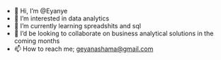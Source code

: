 - 👋 Hi, I’m @Eyanye
- 👀 I’m interested in data analytics
- 🌱 I’m currently learning spreadshits and sql
- 💞️ I’d be looking to collaborate on business analytical solutions in the coming months
- 📫 How to reach me; geyanashama@gmail.com

<!---
Eyanye/Eyanye is a ✨ special ✨ repository because its `README.md` (this file) appears on your GitHub profile.
You can click the Preview link to take a look at your changes.
--->
